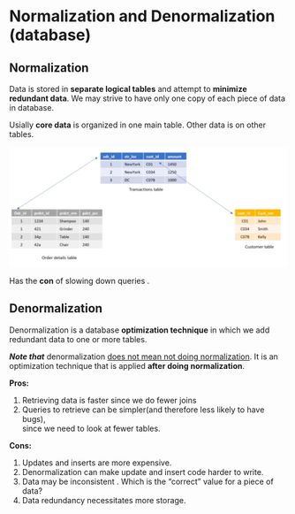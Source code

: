 # Normalization and Denormalization (database)

## Normalization
Data is stored in **separate logical tables** and attempt to **minimize redundant data**. 
We may strive to have only one copy of each piece of data in database.

Usially **core data** is organized in one main table. Other data is on other tables.


!["alt"](../../images/normalization.png)

Has the **<span class="red">con</span>** of slowing down queries .


## Denormalization
Denormalization is a database **optimization technique** in which we add redundant data to one or more tables.

***Note that*** denormalization <u>does not mean not doing normalization</u>. It is an optimization technique that is applied **after doing normalization**.

**Pros:** 

1.  Retrieving data is faster since we do fewer joins
2.  Queries to retrieve can be simpler(and therefore less likely to have bugs),   
    since we need to look at fewer tables.

**Cons:**  

1.  Updates and inserts are more expensive.
2.  Denormalization can make update and insert code harder to write.
3.  Data may be inconsistent . Which is the “correct” value for a piece of data?
4.  Data redundancy necessitates more storage.